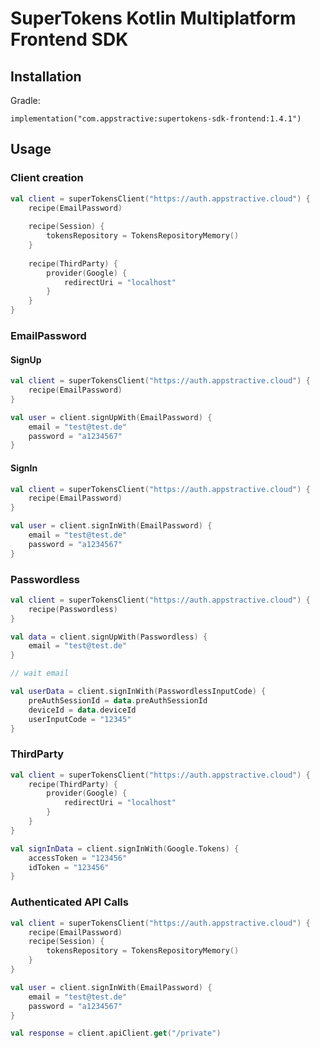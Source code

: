 # SuperTokens Kotlin Multiplatform Frontend SDK

## Installation

Gradle:
```
implementation("com.appstractive:supertokens-sdk-frontend:1.4.1")
```

## Usage

### Client creation
``` kotlin
val client = superTokensClient("https://auth.appstractive.cloud") {
    recipe(EmailPassword)
    
    recipe(Session) {
        tokensRepository = TokensRepositoryMemory()
    }
    
    recipe(ThirdParty) {
        provider(Google) {
            redirectUri = "localhost"
        }
    }
}
```

### EmailPassword

#### SignUp

``` kotlin
val client = superTokensClient("https://auth.appstractive.cloud") {
    recipe(EmailPassword)
}

val user = client.signUpWith(EmailPassword) {
    email = "test@test.de"
    password = "a1234567"
}
```

#### SignIn

``` kotlin
val client = superTokensClient("https://auth.appstractive.cloud") {
    recipe(EmailPassword)
}

val user = client.signInWith(EmailPassword) {
    email = "test@test.de"
    password = "a1234567"
}
```

### Passwordless

``` kotlin
val client = superTokensClient("https://auth.appstractive.cloud") {
    recipe(Passwordless)
}

val data = client.signUpWith(Passwordless) {
    email = "test@test.de"
}

// wait email

val userData = client.signInWith(PasswordlessInputCode) {
    preAuthSessionId = data.preAuthSessionId
    deviceId = data.deviceId
    userInputCode = "12345"
}
```

### ThirdParty

``` kotlin
val client = superTokensClient("https://auth.appstractive.cloud") {
    recipe(ThirdParty) {
        provider(Google) {
            redirectUri = "localhost"
        }
    }
}

val signInData = client.signInWith(Google.Tokens) {
    accessToken = "123456"
    idToken = "123456"
}
```

### Authenticated API Calls

``` kotlin
val client = superTokensClient("https://auth.appstractive.cloud") {
    recipe(EmailPassword)
    recipe(Session) {
        tokensRepository = TokensRepositoryMemory()
    }
}

val user = client.signInWith(EmailPassword) {
    email = "test@test.de"
    password = "a1234567"
}

val response = client.apiClient.get("/private")
```